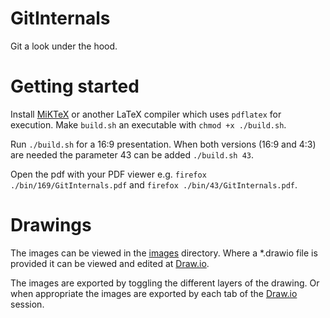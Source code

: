 # GitInternals
Git a look under the hood.

# Getting started
Install [MiKTeX](https://miktex.org/) or another LaTeX compiler which uses `pdflatex` for execution.
Make `build.sh` an executable with `chmod +x ./build.sh`.

Run `./build.sh` for a 16:9 presentation.
When both versions (16:9 and 4:3) are needed the parameter 43 can be added `./build.sh 43`.

Open the pdf with your PDF viewer e.g. `firefox ./bin/169/GitInternals.pdf` and `firefox ./bin/43/GitInternals.pdf`.

# Drawings
The images can be viewed in the [images](./images) directory.
Where a \*.drawio file is provided it can be viewed and edited at [Draw.io](https://www.draw.io/).

The images are exported by toggling the different layers of the drawing.
Or when appropriate the images are exported by each tab of the [Draw.io](https://www.draw.io/) session.

